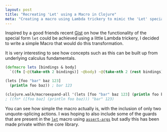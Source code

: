 ```yaml
---
layout: post
title: "Recreating 'Let' using a Macro in Clojure"
meta: "Creating a macro using Lambda trickery to mimic the 'Let' special-form"
---
```


Inspired by a good friends recent [Gist](https://gist.github.com/keyvanakbary/190eb819632db0d6c303) on how the functionality of the special form `let` could be achieved using a little Lambda trickery, I decided to write a simple Macro that would do this transformation.
<!--more-->
It is very interesting to see how concepts such as this can be built up from underlying calculus fundamentals.

```clojure
(defmacro lets [bindings & body]
  `((fn [~@(take-nth 2 bindings)] ~@body) ~@(take-nth 2 (rest bindings))))

(lets [foo "bar" baz 123]
  (println foo baz)) ; bar 123
```

```clojure
(clojure.walk/macroexpand-all '(lets [foo "bar" baz 123] (println foo baz)))
; ((fn* ([foo baz] (println foo baz))) "bar" 123)
```

You can see how simple the macro actually is, with the inclusion of only two unquote-splicing actions.
I was hoping to also include some of the guards that are present in the [`let`](https://github.com/clojure/clojure/blob/clojure-1.7.0/src/clj/clojure/core.clj#L4301) macro using [`assert-args`](https://github.com/clojure/clojure/blob/clojure-1.7.0/src/clj/clojure/core.clj#L1718) but sadly this has been made private within the core library.
